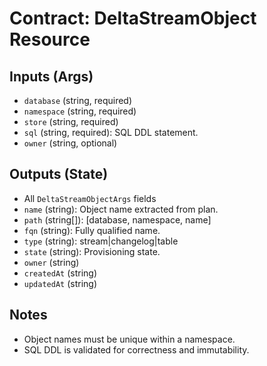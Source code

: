 # Contract: DeltaStreamObject Resource

## Inputs (Args)
- `database` (string, required)
- `namespace` (string, required)
- `store` (string, required)
- `sql` (string, required): SQL DDL statement.
- `owner` (string, optional)

## Outputs (State)
- All `DeltaStreamObjectArgs` fields
- `name` (string): Object name extracted from plan.
- `path` (string[]): [database, namespace, name]
- `fqn` (string): Fully qualified name.
- `type` (string): stream|changelog|table
- `state` (string): Provisioning state.
- `owner` (string)
- `createdAt` (string)
- `updatedAt` (string)

## Notes
- Object names must be unique within a namespace.
- SQL DDL is validated for correctness and immutability.
